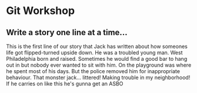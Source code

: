 # Git Workshop
## Write a story one line at a time...
This is the first line of our story that Jack has written
about how someones life got flipped-turned upside down.
He was a troubled young man.
West Philadelphia born and raised.
Sometimes he would find a good bar to hang out in
but nobody ever wanted to sit with him.
On the playground was where he spent most of his days.
But the police removed him for inappropriate behaviour.
That monster jack... littered!
Making trouble in my neighborhood!
If he carries on like this he's gunna get an ASBO